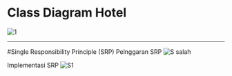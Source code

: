 # Class Diagram Hotel

![1](https://user-images.githubusercontent.com/79301323/175008116-80a68c66-c618-4088-a6d6-1bebc0f53818.png)






***********************************************************************************************************************


#Single Responsibility Principle (SRP)
Pelnggaran SRP
![S salah](https://user-images.githubusercontent.com/79301323/175081087-f0bbbbd3-bf7a-43fe-9353-fd1fc0cbec94.png)


Implementasi SRP
![S1](https://user-images.githubusercontent.com/79301323/175081204-a2cddc41-6d03-45f7-89e6-f9360ee51b82.png)
